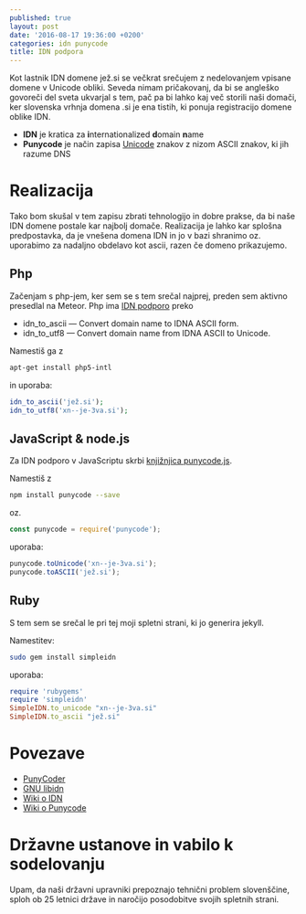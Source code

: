 ```yaml
---
published: true
layout: post
date: '2016-08-17 19:36:00 +0200'
categories: idn punycode
title: IDN podpora
---
```

Kot lastnik IDN domene jež.si se večkrat srečujem z nedelovanjem vpisane domene v Unicode obliki. Seveda nimam pričakovanj, da bi se angleško govoreči del sveta ukvarjal s tem, pač pa bi lahko kaj več storili naši domači, ker slovenska vrhnja domena .si je ena tistih, ki ponuja registracijo domene oblike IDN.

- **IDN** je kratica za **i**nternationalized **d**omain **n**ame
- **Punycode** je način zapisa [Unicode](https://sl.wikipedia.org/wiki/Unicode) znakov z nizom ASCII znakov, ki jih razume DNS

# Realizacija

Tako bom skušal v tem zapisu zbrati tehnologijo in dobre prakse, da bi naše IDN domene postale kar najbolj domače. Realizacija je lahko kar splošna predpostavka, da je vnešena domena IDN in jo v bazi shranimo oz. uporabimo za nadaljno obdelavo kot ascii, razen če domeno prikazujemo.

## Php

Začenjam s php-jem, ker sem se s tem srečal najprej, preden sem aktivno presedlal na Meteor.
Php ima [IDN podporo](http://php.net/manual/en/ref.intl.idn.php) preko

- idn_to_ascii — Convert domain name to IDNA ASCII form.
- idn_to_utf8 — Convert domain name from IDNA ASCII to Unicode.

Namestiš ga z

```bash
apt-get install php5-intl
```
in uporaba:

```php
idn_to_ascii('jež.si');
idn_to_utf8('xn--je-3va.si');
```

## JavaScript & node.js

Za IDN podporo v JavaScriptu skrbi [knjižnjica punycode.js](https://github.com/bestiejs/punycode.js/).

Namestiš z

```bash
npm install punycode --save
```
oz.

```javascript
const punycode = require('punycode');
```

uporaba:

```javascript
punycode.toUnicode('xn--je-3va.si');
punycode.toASCII('jež.si');
```

## Ruby

S tem sem se srečal le pri tej moji spletni strani, ki jo generira jekyll.

Namestitev:

```bash
sudo gem install simpleidn
```

uporaba:

```ruby
require 'rubygems'
require 'simpleidn'
SimpleIDN.to_unicode "xn--je-3va.si"
SimpleIDN.to_ascii "jež.si"
```

# Povezave

- [PunyCoder](https://www.punycoder.com)
- [GNU libidn](http://www.gnu.org/software/libidn/)
- [Wiki o IDN](https://en.wikipedia.org/wiki/Internationalized_domain_name)
- [Wiki o Punycode](https://en.wikipedia.org/wiki/Punycode)


# Državne ustanove in vabilo k sodelovanju

Upam, da naši državni upravniki prepoznajo tehnični problem slovenščine, sploh ob 25 letnici države in naročijo posodobitve svojih spletnih strani.

